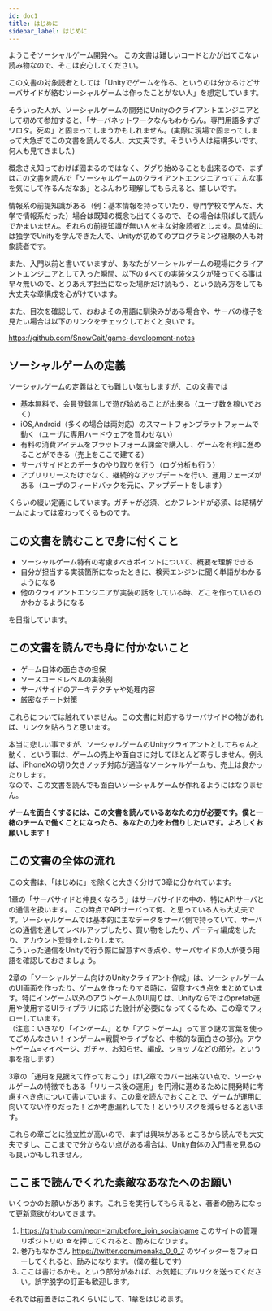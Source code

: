 ```yaml
---
id: doc1
title: はじめに
sidebar_label: はじめに
---
```


ようこそソーシャルゲーム開発へ。
この文書は難しいコードとかが出てこない読み物なので、そこは安心してください。

この文書の対象読者としては「Unityでゲームを作る、というのは分かるけどサーバサイドが絡むソーシャルゲームは作ったことがない人」を想定しています。  

そういった人が、ソーシャルゲームの開発にUnityのクライアントエンジニアとして初めて参加すると、「サーバネットワークなんもわからん。専門用語多すぎワロタ。死ぬ」と固まってしまうかもしれません。(実際に現場で固まってしまって大急ぎでこの文書を読んでる人、大丈夫です。そういう人は結構多いです。何人も見てきました)  

概念さえ知っておけば固まるのではなく、ググり始めることも出来るので、まずはこの文書を読んで「ソーシャルゲームのクライアントエンジニアってこんな事を気にして作るんだなあ」とふんわり理解してもらえると、嬉しいです。

情報系の前提知識がある（例：基本情報を持っていたり、専門学校で学んだ、大学で情報系だった）場合は既知の概念も出てくるので、その場合は飛ばして読んでかまいません。それらの前提知識が無い人を主な対象読者とします。具体的には独学でUnityを学んできた人で、Unityが初めてのプログラミング経験の人も対象読者です。

また、入門以前と書いていますが、あなたがソーシャルゲームの現場にクライアントエンジニアとして入った瞬間、以下のすべての実装タスクが降ってくる事は早々無いので、とりあえず担当になった場所だけ読もう、という読み方をしても大丈夫な章構成を心がけています。


また、目次を確認して、おおよその用語に馴染みがある場合や、サーバの様子を見たい場合は以下のリンクをチェックしておくと良いです。  

https://github.com/SnowCait/game-development-notes

## ソーシャルゲームの定義
ソーシャルゲームの定義はとても難しい気もしますが、この文書では

- 基本無料で、会員登録無しで遊び始めることが出来る（ユーザ数を稼いでおく）
- iOS,Android（多くの場合は両対応）のスマートフォンプラットフォームで動く（ユーザに専用ハードウェアを買わせない）
- 有料の消費アイテムをプラットフォーム課金で購入し、ゲームを有利に進めることができる（売上をここで建てる）
- サーバサイドとのデータのやり取りを行う（ログ分析も行う）
- アプリリリースだけでなく、継続的なアップデートを行い、運用フェーズがある（ユーザのフィードバックを元に、アップデートをします）

くらいの緩い定義にしています。ガチャが必須、とかフレンドが必須、は結構ゲームによっては変わってくるものです。

## この文書を読むことで身に付くこと
- ソーシャルゲーム特有の考慮すべきポイントについて、概要を理解できる
- 自分が担当する実装箇所になったときに、検索エンジンに聞く単語がわかるようになる
- 他のクライアントエンジニアが実装の話をしている時、どこを作っているのかわかるようになる

を目指しています。

## この文書を読んでも身に付かないこと
- ゲーム自体の面白さの担保
- ソースコードレベルの実装例
- サーバサイドのアーキテクチャや処理内容
- 厳密なチート対策

これらについては触れていません。この文書に対応するサーバサイドの物があれば、リンクを貼ろうと思います。  

本当に悲しい事ですが、ソーシャルゲームのUnityクライアントとしてちゃんと動く、という事は、ゲームの売上や面白さに対してほとんど寄与しません。例えば、iPhoneXの切り欠きノッチ対応が適当なソーシャルゲームも、売上は良かったりします。  
なので、この文書を読んでも面白いソーシャルゲームが作れるようにはなりません。  

**ゲームを面白くするには、この文書を読んでいるあなたの力が必要です。僕と一緒のチームで働くことになったら、あなたの力をお借りしたいです。よろしくお願いします！**


## この文書の全体の流れ
この文書は、「はじめに」を除くと大きく分けて3章に分かれています。

1章の「サーバサイドと仲良くなろう」はサーバサイドの中の、特にAPIサーバとの通信を扱います。
この時点でAPIサーバって何、と思っている人も大丈夫です。ソーシャルゲームでは基本的に主なデータをサーバ側で持っていて、サーバとの通信を通してレベルアップしたり、買い物をしたり、パーティ編成をしたり、アカウント登録をしたりします。  
こういった通信をUnityで行う際に留意すべき点や、サーバサイドの人が使う用語を確認しておきましょう。

2章の「ソーシャルゲーム向けのUnityクライアント作成」は、ソーシャルゲームのUI画面を作ったり、ゲームを作ったりする時に、留意すべき点をまとめています。特にインゲーム以外のアウトゲームのUI周りは、Unityならではのprefab運用や使用するUIライブラリに応じた設計が必要になってくるため、この章でフォローしています。  
（注意：いきなり「インゲーム」とか「アウトゲーム」って言う謎の言葉を使ってごめんなさい！インゲーム=戦闘やライブなど、中核的な面白さの部分。アウトゲーム=マイページ、ガチャ、お知らせ、編成、ショップなどの部分。という事を指します）

3章の「運用を見据えて作っておこう」は1,2章でカバー出来ない点で、ソーシャルゲームの特徴でもある「リリース後の運用」を円滑に進めるために開発時に考慮すべき点について書いています。この章を読んでおくことで、ゲームが運用に向いてない作りだった！とか考慮漏れしてた！というリスクを減らせると思います。

これらの章ごとに独立性が高いので、まずは興味があるところから読んでも大丈夫ですし、ここまでで分からない点がある場合は、Unity自体の入門書を見るのも良いかもしれません。

## ここまで読んでくれた素敵なあなたへのお願い
いくつかのお願いがあります。これらを実行してもらえると、著者の励みになって更新意欲がわいてきます。

1. https://github.com/neon-izm/before_join_socialgame このサイトの管理リポジトリの ☆を押してくれると、励みになります。
2. 巻乃もなかさん https://twitter.com/monaka_0_0_7 のツイッターをフォローしてくれると、励みになります。（僕の推しです）
3. ここは書けるかも。という部分があれば、お気軽にプルリクを送ってください。誤字脱字の訂正も歓迎します。

それでは前置きはこれくらいにして、1章をはじめます。

